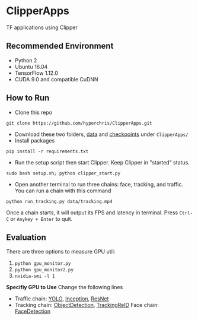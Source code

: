 # ClipperApps
TF applications using Clipper 

## Recommended Environment
- Python 2
- Ubuntu 16.04
- TensorFlow 1.12.0
- CUDA 9.0 and compatible CuDNN

## How to Run
- Clone this repo 
```
git clone https://github.com/hyperchris/ClipperApps.git
```
- Download these two folders, [data](https://drive.google.com/drive/folders/1M8Ct0H1IdYKnmA-PFU87st_Un0e9rWws?usp=sharing) and [checkpoints](https://drive.google.com/drive/folders/1KInJxEvzH6eppyBDEWdhHp3GFVpN26DT?usp=sharing) under ```ClipperApps/```
- Install packages
```
pip install -r requirements.txt
```
- Run the setup script then start Clipper. Keep Clipper in "started" status.
```
sudo bash setup.sh; python clipper_start.py
```
- Open another terminal to run three chains: face, tracking, and traffic. You can run a chain with this command
```
python run_tracking.py data/tracking.mp4
```
Once a chain starts, it will output its FPS and latency in terminal. Press ```Ctrl-C``` or ```Anykey + Enter``` to quit. 

## Evaluation
There are three options to measure GPU util:
1. ```python gpu_monitor.py```
2. ```python gpu_monitor2.py```
3. ```nvidia-smi -l 1```

**Specifiy GPU to Use**
Change the following lines
- Traffic chain: [YOLO](https://github.com/hyperchris/ClipperApps/blob/d54981ebe0abd80047ed375d29a88421d8fded1f/traffic_modules/traffic_yolo_tf.py#L21), [Inception](https://github.com/hyperchris/ClipperApps/blob/d54981ebe0abd80047ed375d29a88421d8fded1f/traffic_modules/inception_tf.py#L37), [ResNet](https://github.com/hyperchris/ClipperApps/blob/d54981ebe0abd80047ed375d29a88421d8fded1f/traffic_modules/resnet_tf.py#L37)
- Tracking chain: [ObjectDetection](https://github.com/hyperchris/ClipperApps/blob/d54981ebe0abd80047ed375d29a88421d8fded1f/tracking_modules/object_detector_tf.py#L31), [TrackingReID](https://github.com/hyperchris/ClipperApps/blob/d54981ebe0abd80047ed375d29a88421d8fded1f/tracking_modules/deep_sort/tools/generate_detections.py#L75)
Face chain: [FaceDetection](https://github.com/hyperchris/ClipperApps/blob/d54981ebe0abd80047ed375d29a88421d8fded1f/face_modules/face_detector.py#L32)
